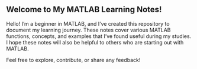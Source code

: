 ## Welcome to My MATLAB Learning Notes!

Hello! I’m a beginner in MATLAB, and I’ve created this repository to document my learning journey. These notes cover various MATLAB functions, concepts, and examples that I’ve found useful during my studies. I hope these notes will also be helpful to others who are starting out with MATLAB.

Feel free to explore, contribute, or share any feedback!
